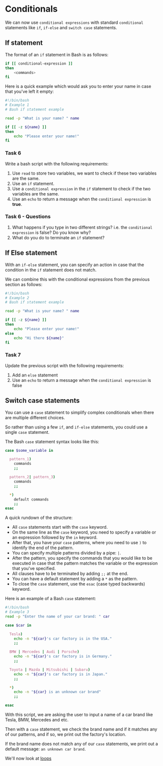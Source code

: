 # Conditionals

We can now use `conditional expressions` with standard `conditional` statements like `if`, `if-else` and `switch case` statements.

## If statement

The format of an `if` statement in Bash is as follows:

```bash
if [[ conditional-expression ]]
then
    <commands>
fi
```

Here is a quick example which would ask you to enter your name in case that you've left it empty:

```bash
#!/bin/bash
# Example 1
# Bash if statement example

read -p "What is your name? " name

if [[ -z ${name} ]]
then
    echo "Please enter your name!"
fi
```

### Task 6

Write a bash script with the following requirements:
1. Use `read` to store two variables, we want to check if these two variables are the same.
2. Use an `if` statement.
3. Use a `conditional expression` in the `if` statement to check if the two variables are the same.
4. Use an `echo` to return a message when the `conditional expression` is **true**.

### Task 6 - Questions
1. What happens if you type in two different strings? i.e. the `conditional expression` is false? Do you know why?
2. What do you do to terminate an `if` statement?

## If Else statement

With an `if-else` statement, you can specify an action in case that the condition in the `if` statement does not match. 

We can combine this with the conditional expressions from the previous section as follows:

```bash
#!/bin/bash
# Example 2
# Bash if statement example

read -p "What is your name? " name

if [[ -z ${name} ]]
then
    echo "Please enter your name!"
else
    echo "Hi there ${name}"
fi
```

### Task 7

Update the previous script with the following requirements:
1. Add an `else` statement
2. Use an `echo` to return a message when the `conditional expression` is false

## Switch case statements

You can use a `case` statement to simplify complex conditionals when there are multiple different choices. 

So rather than using a few `if`, and `if-else` statements, you could use a single `case` statement.

The Bash `case` statement syntax looks like this:

```bash
case $some_variable in

  pattern_1)
    commands
    ;;

  pattern_2| pattern_3)
    commands
    ;;

  *)
    default commands
    ;;
esac
```

A quick rundown of the structure:

* All `case` statements start with the `case` keyword.
* On the same line as the `case` keyword, you need to specify a variable or an expression followed by the `in` keyword.
* After that, you have your `case` patterns, where you need to use `)`  to identify the end of the pattern.
* You can specify multiple patterns divided by a pipe: `|`.
* After the pattern, you specify the commands that you would like to be executed in case that the pattern matches the variable or the expression that you've specified.
* All clauses have to be terminated by adding `;;` at the end.
* You can have a default statement by adding a `*` as the pattern.
* To close the `case` statement, use the `esac` (case typed backwards) keyword.

Here is an example of a Bash `case` statement:

```bash
#!/bin/bash
# Example 3
read -p "Enter the name of your car brand: " car

case $car in

  Tesla)
    echo -n "${car}'s car factory is in the USA."
    ;;

  BMW | Mercedes | Audi | Porsche)
    echo -n "${car}'s car factory is in Germany."
    ;;

  Toyota | Mazda | Mitsubishi | Subaru)
    echo -n "${car}'s car factory is in Japan."
    ;;

  *)
    echo -n "${car} is an unknown car brand"
    ;;

esac
```

With this script, we are asking the user to input a name of a car brand like Tesla, BMW, Mercedes and etc.

Then with a `case` statement, we check the brand name and if it matches any of our patterns, and if so, we print out the factory's location.

If the brand name does not match any of our `case` statements, we print out a default message: `an unknown car brand`.

We'll now look at [loops](loops.md)